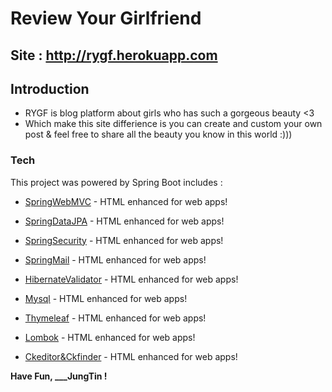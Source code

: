 # Review Your Girlfriend

## Site : http://rygf.herokuapp.com

## Introduction 
 - RYGF is blog platform about girls who has such a gorgeous beauty <3
 - Which make this site differience is you can create and custom your own post & feel free to share all the beauty you know in this world :)))

### Tech
This project was powered by Spring Boot
includes : 
* [SpringWebMVC] - HTML enhanced for web apps!
* [SpringDataJPA] - HTML enhanced for web apps!
* [SpringSecurity] - HTML enhanced for web apps!
* [SpringMail] - HTML enhanced for web apps!

* [HibernateValidator] - HTML enhanced for web apps!
* [Mysql] - HTML enhanced for web apps!
* [Thymeleaf] - HTML enhanced for web apps!
* [Lombok] - HTML enhanced for web apps!
* [Ckeditor&Ckfinder] - HTML enhanced for web apps!


**Have Fun,   ___JungTin !**

[//]: # (These are reference links used in the body of this note and get stripped out when the markdown processor does its job. There is no need to format nicely because it shouldn't be seen. Thanks SO - http://stackoverflow.com/questions/4823468/store-comments-in-markdown-syntax)
   
   [SpringWebMVC]: <http://spring.io>
   [SpringDataJPA]: <http://spring.io>
   [SpringSecurity]: <http://spring.io>
   [SpringMail]: <http://spring.io>

  [HibernateValidator]: <http://spring.io>
  [Mysql]: <http://mysql.com>
  [Thymeleaf]: <http://spring.io>
  [Lombok]: <http://spring.io>
  [Ckeditor&Ckfinder]: <http://ckeditor.com>
